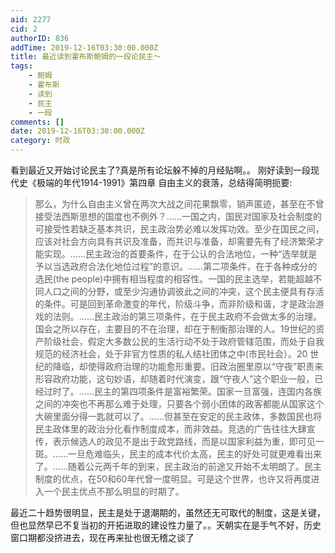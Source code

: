 ```yaml
---
aid: 2277
cid: 2
authorID: 836
addTime: 2019-12-16T03:30:00.000Z
title: 最近读到霍布斯鲍姆的一段论民主～
tags:
    - 鲍姆
    - 霍布斯
    - 读到
    - 民主
    - 一段
comments: []
date: 2019-12-16T03:30:00.000Z
category: 时政
---
```


看到最近又开始讨论民主了?真是所有论坛躲不掉的月经贴啊。。 刚好读到一段现代史《极端的年代1914-1991》第四章 自由主义的衰落，总结得简明扼要:

> 那么，为什么自由主义曾在两次大战之间花果飘零，销声匿迹，甚至在不曾接受法西斯思想的国度也不例外？……一国之内，国民对国家及社会制度的可接受性若缺乏基本共识，民主政治势必难以发挥功效。至少在国民之间，应该对社会方向具有共识及准备，而共识与准备，却需要先有了经济繁荣才能实现。……民主政治的首要条件，在于公认的合法地位，一种“选举就是予以当选政府合法化地位过程”的意识。……第二项条件，在于各种成分的选民(the people)中拥有相当程度的相容性。一国的民主选举，若能超越不同人口之间的分野，或至少沟通协调彼此之间的冲突，这个民主便具有存活的条件。可是回到革命激变的年代，阶级斗争，而非阶级和谐，才是政治游戏的法则。……民主政治的第三项条件，在于民主政府不会做太多的治理。国会之所以存在，主要目的不在治理，却在于制衡那治理的人。19世纪的资产阶级社会，假定大多数公民的生活行动不处于政府管辖范围，而处于自我规范的经济社会，处于非官方性质的私人结社团体之中(市民社会）。20 世纪的降临，却使得政府治理的功能愈形重要。旧政治圈里原以“守夜”职责来形容政府功能，这句妙语，却随着时代演变，跟“守夜人”这个职业一般，已经过时了。……民主的第四项条件是富裕繁荣。国家一旦富强，连国内各族之间的冲突也不再那么难于处理，只要各个弱小团体的政客都能从国家这个大碗里面分得一匙就可以了。……但甚至在安定的民主政体，多数国民也将民主政体里的政治分化看作制度成本，而非效益。竞选的广告往往大肆宣传，表示候选人的政见不是出于政党路线，而是以国家利益为重，即可见一斑。……一旦危难临头，民主的成本代价太高，民主的好处可就更难看出来了。……随着公元两千年的到来，民主政治的前途又开始不太明朗了。民主制度的优点，在50和60年代曾一度明显。可是这个世界，也许又将再度进入一个民主优点不那么明显的时期了。

最近二十趋势很明显，民主是处于退潮期的，虽然还无可取代的制度，这是关键，但也显然早已不复当初的开拓进取的建设性力量了。。天朝实在是手气不好，历史窗口期都没挤进去，现在再来扯也很无稽之谈了
